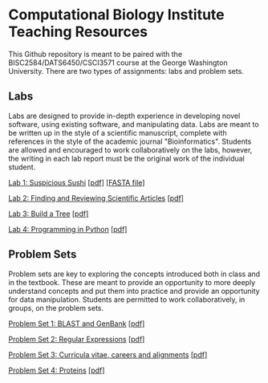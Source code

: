 # Computational Biology Institute Teaching Resources

This Github repository is meant to be paired with the BISC2584/DATS6450/CSCI3571 course at the George Washington University.
There are two types of assignments: labs and problem sets. 

## Labs
Labs are designed to provide in-depth experience in developing novel software, using existing software, and manipulating data. Labs are meant to be written up in the style of a scientific manuscript, complete with references in the style of the academic journal "Bioinformatics". Students are allowed and encouraged to work collaboratively on the labs, however, the writing in each lab report must be the original work of the individual student.

[Lab 1: Suspicious Sushi](Labs/Lab1/Lab1.md)  [[pdf]](Labs/Lab1/Lab1.pdf)  [[FASTA file]](Labs/Lab1/sushi.fasta)

[Lab 2: Finding and Reviewing Scientific Articles](Labs/Lab2/Lab2.md) [[pdf]](Labs/Lab2/Lab2.pdf)

[Lab 3: Build a Tree](Labs/Lab3/Lab3.md) [[pdf]](Labs/Lab3/Lab3.pdf)

[Lab 4: Programming in Python](Labs/Lab4/Lab4.md) [[pdf]](Labs/Lab4/Lab4.pdf)

## Problem Sets
Problem sets are key to exploring the concepts introduced both in class and in the textbook. These are meant to provide an opportunity to more deeply understand concepts and put them into practice and provide an opportunity for data manipulation. Students are permitted to work collaboratively, in groups, on the problem sets.

[Problem Set 1: BLAST and GenBank](ProblemSets/PS1/PS1.md)  [[pdf]](ProblemSets/PS1/PS1.pdf)

[Problem Set 2: Regular Expressions](ProblemSets/PS2/PS2.md)  [[pdf]](ProblemSets/PS2/PS2.pdf)

[Problem Set 3: Curricula vitae, careers and alignments](ProblemSets/PS3/PS3.md)  [[pdf]](ProblemSets/PS3/PS3.pdf)

[Problem Set 4: Proteins](ProblemSets/PS4/PS4.md)  [[pdf]](ProblemSets/PS4/PS4.pdf)